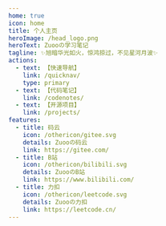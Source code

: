 ```yaml
---
home: true
icon: home
title: 个人主页
heroImage: /head_logo.png
heroText: Zuooの学习笔记
tagline: ✨旭暗华光如火，惊鸿掠过，不见星河月波✨
actions:
  - text: 【快速导航】
    link: /quicknav/
    type: primary
  - text: 【代码笔记】
    link: /codenotes/
  - text: 【开源项目】
    link: /projects/
features:
  - title: 码云
    icon: /othericon/gitee.svg
    details: Zuooの码云
    link: https://gitee.com/
  - title: B站
    icon: /othericon/bilibili.svg
    details: ZuooのB站
    link: https://www.bilibili.com/
  - title: 力扣
    icon: /othericon/leetcode.svg
    details: Zuooの力扣
    link: https://leetcode.cn/
---
```


